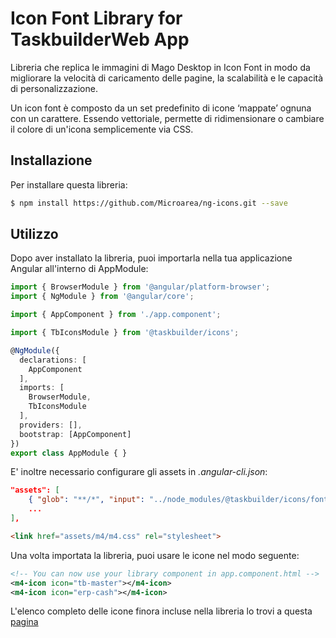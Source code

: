 # Icon Font Library for TaskbuilderWeb App

Libreria che replica le immagini di Mago Desktop in Icon Font in modo da migliorare la velocità di caricamento delle pagine, la scalabilità e le capacità di personalizzazione.

Un icon font è composto da un set predefinito di icone ‘mappate’ ognuna con un carattere. Essendo vettoriale, permette di ridimensionare o cambiare il colore di un'icona semplicemente via CSS.

## Installazione

Per installare questa libreria:

```bash
$ npm install https://github.com/Microarea/ng-icons.git --save
```

## Utilizzo

Dopo aver installato la libreria, puoi importarla nella tua applicazione Angular all'interno di AppModule:

```typescript
import { BrowserModule } from '@angular/platform-browser';
import { NgModule } from '@angular/core';

import { AppComponent } from './app.component';

import { TbIconsModule } from '@taskbuilder/icons';

@NgModule({
  declarations: [
    AppComponent
  ],
  imports: [
    BrowserModule,
    TbIconsModule
  ],
  providers: [],
  bootstrap: [AppComponent]
})
export class AppModule { }
```

E' inoltre necessario configurare gli assets in *.angular-cli.json*:

```json
"assets": [
    { "glob": "**/*", "input": "../node_modules/@taskbuilder/icons/fonts/", "output": "./assets/m4" },
    ...
],
```


```html
<link href="assets/m4/m4.css" rel="stylesheet">
```

Una volta importata la libreria, puoi usare le icone nel modo seguente:

```xml
<!-- You can now use your library component in app.component.html -->
<m4-icon icon="tb-master"></m4-icon>
<m4-icon icon="erp-cash"></m4-icon>
```

L'elenco completo delle icone finora incluse nella libreria lo trovi a questa [pagina](https://microarea.github.io/ng-icons/)
